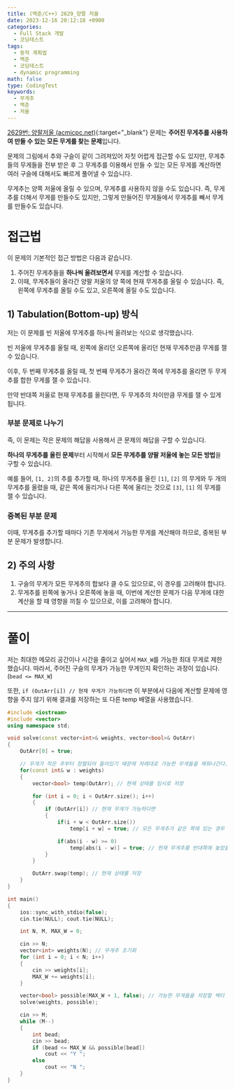 ```yaml
---
title: (백준/C++) 2629_양팔 저울
date: 2023-12-16 20:12:18 +0900
categories:
  - Full Stack 개발
  - 코딩테스트
tags:
  - 동적 계획법
  - 백준
  - 코딩테스트
  - dynamic programming
math: false
type: CodingTest
keywords:
  - 무게추
  - 백준
  - 저울
---
```


[2629번: 양팔저울 (acmicpc.net)](https://www.acmicpc.net/problem/2629){:target="_blank"} 문제는 **주어진 무게추를 사용하여 만들 수 있는 모든 무게를 찾는 문제**입니다. 

문제의 그림에서 추와 구슬이 같이 그려져있어 자칫 어렵게 접근할 수도 있지만, 무게추들의 무게들을 전부 받은 후 그 무게추를 이용해서 만들 수 있는 모든 무게를 계산하면 여러 구슬에 대해서도 빠르게 풀어낼 수 있습니다.

무게추는 양쪽 저울에 올릴 수 있으며, 무게추를 사용하지 않을 수도 있습니다. 즉, 무게추를 더해서 무게를 만들수도 있지만, 그렇게 만들어진 무게들에서 무게추를 빼서 무게를 만들수도 있습니다.

# 접근법

이 문제의 기본적인 접근 방법은 다음과 같습니다.

1. 주어진 무게추들을 **하나씩 올려보면서** 무게를 계산할 수 있습니다.
2. 이때, 무게추들이 올라간 양팔 저울의 양 쪽에 현재 무게추를 올릴 수 있습니다. 즉, 왼쪽에 무게추를 올릴 수도 있고, 오른쪽에 올릴 수도 있습니다.

## 1) Tabulation(Bottom-up) 방식

저는 이 문제를 빈 저울에 무게추를 하나씩 올려보는 식으로 생각했습니다.

빈 저울에 무게추를 올릴 때, 왼쪽에 올리던 오른쪽에 올리던 현재 무게추만큼 무게를 잴 수 있습니다.

이후, 두 번째 무게추를 올릴 때, 첫 번째 무게추가 올라간 쪽에 무게추를 올리면 두 무게추를 합한 무게를 잴 수 있습니다.

만약 반대쪽 저울로 현재 무게추를 올린다면, 두 무게추의 차이만큼 무게를 잴 수 있게 됩니다.

### 부분 문제로 나누기

즉, 이 문제는 작은 문제의 해답을 사용해서 큰 문제의 해답을 구할 수 있습니다.

**하나의 무게추를 올린 문제**부터 시작해서 **모든 무게추를 양팔 저울에 놓는 모든 방법**을 구할 수 있습니다.

예를 들어, `[1, 2]`의 추를 추가할 때, 하나의 무게추를 올린 `[1]`, `[2]` 의 무게와 두 개의 무게추를 올렸을 때, 같은 쪽에 올리거나 다른 쪽에 올리는 것으로 `[3]`, `[1]` 의 무게를 잴 수 있습니다.

### 중복된 부분 문제

이때, 무게추를 추가할 때마다 기존 무게에서 가능한 무게를 계산해야 하므로, 중복된 부분 문제가 발생합니다.

## 2) 주의 사항

1. 구슬의 무게가 모든 무게추의 합보다 클 수도 있으므로, 이 경우를 고려해야 합니다.
2. 무게추를 왼쪽에 놓거나 오른쪽에 놓을 때, 이번에 계산한 문제가 다음 무게에 대한 계산을 할 때 영향을 끼칠 수 있으므로, 이를 고려해야 합니다.

---

# 풀이

저는 최대한 메모리 공간이나 시간을 줄이고 싶어서 `MAX_W`를 가능한 최대 무게로 제한했습니다.  따라서, 주어진 구슬의 무게가 가능한 무게인지 확인하는 과정이 있습니다. (`bead <= MAX_W`)

또한, `if (OutArr[i]) // 현재 무게가 가능하다면` 이 부분에서 다음에 계산할 문제에 영향을 주지 않기 위해 결과를 저장하는 또 다른 temp 배열을 사용했습니다.

```cpp
#include <iostream>
#include <vector>
using namespace std;

void solve(const vector<int>& weights, vector<bool>& OutArr)
{
	OutArr[0] = true;

	// 무게가 작은 추부터 정렬되어 들어있기 때문에 차례대로 가능한 무게들을 채워나간다.
	for(const int& w : weights)
	{
		vector<bool> temp(OutArr); // 현재 상태를 임시로 저장

		for (int i = 0; i < OutArr.size(); i++)
		{
			if (OutArr[i]) // 현재 무게가 가능하다면
			{
				if(i + w < OutArr.size())
					temp[i + w] = true; // 모든 무게추가 같은 쪽에 있는 경우

				if(abs(i - w) >= 0)
					temp[abs(i - w)] = true; // 현재 무게추를 반대쪽에 놓았을 때
			}
		}

		OutArr.swap(temp); // 현재 상태를 저장
	}
}

int main()
{
	ios::sync_with_stdio(false);
	cin.tie(NULL); cout.tie(NULL);

	int N, M, MAX_W = 0;

	cin >> N;
	vector<int> weights(N); // 무게추 초기화
	for (int i = 0; i < N; i++)
	{
		cin >> weights[i];
		MAX_W += weights[i];
	}

	vector<bool> possible(MAX_W + 1, false); // 가능한 무게들을 저장할 벡터
	solve(weights, possible);

	cin >> M;
	while (M--)
	{
		int bead;
		cin >> bead;
		if (bead <= MAX_W && possible[bead])
			cout << "Y ";
		else
			cout << "N ";
	}
}
```
